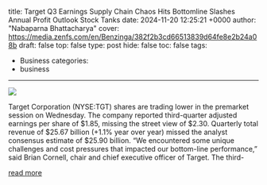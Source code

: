 title: Target Q3 Earnings Supply Chain Chaos Hits Bottomline Slashes Annual Profit Outlook Stock Tanks
date: 2024-11-20 12:25:21 +0000
author: "Nabaparna Bhattacharya"
cover: https://media.zenfs.com/en/Benzinga/382f2b3cd66513839d64fe8e2b24a08b
draft: false
top: false
type: post
hide: false
toc: false
tags:
  - Business
categories:
  - business
---

![](https://media.zenfs.com/en/Benzinga/382f2b3cd66513839d64fe8e2b24a08b)

Target Corporation (NYSE:TGT) shares are trading lower in the premarket session on Wednesday. The company reported third-quarter adjusted earnings per share of $1.85, missing the street view of $2.30. Quarterly total revenue of $25.67 billion (+1.1% year over year) missed the analyst consensus estimate of $25.90 billion. “We encountered some unique challenges and cost pressures that impacted our bottom-line performance,” said Brian Cornell, chair and chief executive officer of Target. The third-

[read more](https://finance.yahoo.com/news/target-q3-earnings-supply-chain-122521550.html)

